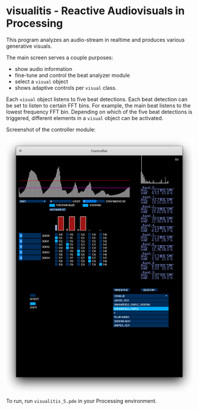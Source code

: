 # visualitis - Reactive Audiovisuals in Processing

This program analyzes an audio-stream in realtime and produces various generative visuals.

The main screen serves a couple purposes:

- show audio information
- fine-tune and control the beat analyzer module
- select a `visual` object
- shows adaptive controls per `visual` class.

Each `visual` object listens to five beat detections. Each beat detection can be set to listen to certain FFT bins.
For example, the main beat listens to the lowest frequency FFT bin. 
Depending on which of the five beat detections is triggered, different elements in a `visual` object can be activated.

Screenshot of the controller module:

![Controller](readme_plots/controller.png)

To run, run `visualitis_5.pde` in your Processing environment.
